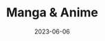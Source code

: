 ---
title: "Manga & Anime"
description: "
                I have watched a decent amount of anime and have been reading a lot of manga during my college years. If you have any recommendations or want to see what I have been reading, feel free to let me know. I would be thrilled to discuss.
                "
date: 2023-06-06
thumbnail: https://aryashetty08.github.io/assets/img/mal-thumb.png
link: 
---
